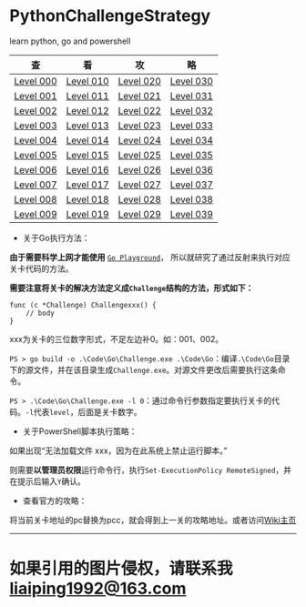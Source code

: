 # PythonChallengeStrategy
learn python, go and powershell

查 | 看 | 攻 | 略
:---------------: | :---------------: | :---------------: | :---------------:
[Level 000][l000] | [Level 010][l010] | [Level 020][l020] | [Level 030][l030]
[Level 001][l001] | [Level 011][l011] | [Level 021][l021] | [Level 031][l031]
[Level 002][l002] | [Level 012][l012] | [Level 022][l022] | [Level 032][l032]
[Level 003][l003] | [Level 013][l013] | [Level 023][l023] | [Level 033][l033]
[Level 004][l004] | [Level 014][l014] | [Level 024][l024] | [Level 034][l034]
[Level 005][l005] | [Level 015][l015] | [Level 025][l025] | [Level 035][l035]
[Level 006][l006] | [Level 016][l016] | [Level 026][l026] | [Level 036][l036]
[Level 007][l007] | [Level 017][l017] | [Level 027][l027] | [Level 037][l037]
[Level 008][l008] | [Level 018][l018] | [Level 028][l028] | [Level 038][l038]
[Level 009][l009] | [Level 019][l019] | [Level 029][l029] | [Level 039][l039]

* 关于Go执行方法：

**由于需要科学上网才能使用** [`Go Playground`][1]， 所以就研究了通过反射来执行对应关卡代码的方法。

**需要注意将关卡的解决方法定义成`Challenge`结构的方法，形式如下：**

```
func (c *Challenge) Challengexxx() {
    // body
}
```

xxx为关卡的三位数字形式，不足左边补0。如：001、002。

`PS > go build -o .\Code\Go\Challenge.exe .\Code\Go`：编译`.\Code\Go`目录下的源文件，并在该目录生成`Challenge.exe`。对源文件更改后需要执行这条命令。

`PS > .\Code\Go\Challenge.exe -l 0`：通过命令行参数指定要执行关卡的代码。`-l`代表`level`，后面是关卡数字。

* 关于PowerShell脚本执行策略：

如果出现“无法加载文件 xxx，因为在此系统上禁止运行脚本。”

则需要**以管理员权限**运行命令行，执行`Set-ExecutionPolicy RemoteSigned`，并在提示后输入`Y`确认。

* 查看官方的攻略：

将当前关卡地址的pc替换为pcc，就会得到上一关的攻略地址。或者访问[Wiki主页][2]

---
# 如果引用的图片侵权，请联系我<liaiping1992@163.com>

[1]: https://play.golang.org/
[2]: http://wiki.pythonchallenge.com

[l000]: ./Strategy/Challenge000.md
[l001]: ./Strategy/Challenge001.md
[l002]: ./Strategy/Challenge002.md
[l003]: ./Strategy/Challenge003.md
[l004]: ./Strategy/Challenge004.md
[l005]: .
[l006]: .
[l007]: .
[l008]: .
[l009]: .
[l010]: .
[l011]: .
[l012]: .
[l013]: .
[l014]: .
[l015]: .
[l016]: .
[l017]: .
[l018]: .
[l019]: .
[l020]: .
[l021]: .
[l022]: .
[l023]: .
[l024]: .
[l025]: .
[l026]: .
[l027]: .
[l028]: .
[l029]: .
[l030]: .
[l031]: .
[l032]: .
[l033]: .
[l034]: .
[l035]: .
[l036]: .
[l037]: .
[l038]: .
[l039]: .
